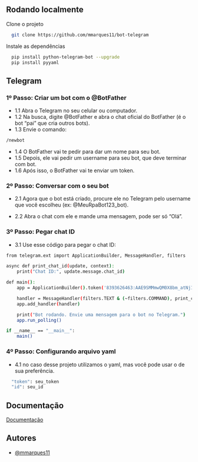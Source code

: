## Rodando localmente

Clone o projeto

```bash
  git clone https://github.com/mmarques11/bot-telegram
```

Instale as dependências

```bash
  pip install python-telegram-bot --upgrade
  pip install pyyaml
```

## Telegram

### 1º Passo: Criar um bot com o @BotFather
- 1.1 Abra o Telegram no seu celular ou computador.
- 1.2 Na busca, digite @BotFather e abra o chat oficial do BotFather (é o bot “pai” que cria outros bots).
- 1.3 Envie o comando:

```bash
/newbot
```

- 1.4 O BotFather vai te pedir para dar um nome para seu bot.
- 1.5 Depois, ele vai pedir um username para seu bot, que deve terminar com bot.
- 1.6 Após isso, o BotFather vai te enviar um token.

### 2º Passo: Conversar com o seu bot
- 2.1 Agora que o bot está criado, procure ele no Telegram pelo username que você escolheu (ex: @MeuRpaBot123_bot).

- 2.2 Abra o chat com ele e mande uma mensagem, pode ser só “Olá”.

### 3º Passo: Pegar chat ID
- 3.1 Use esse código para pegar o chat ID:
```bash
from telegram.ext import ApplicationBuilder, MessageHandler, filters

async def print_chat_id(update, context):
    print("Chat ID:", update.message.chat_id)

def main():
    app = ApplicationBuilder().token('8393626463:AAE9SMMmwQM0X8bm_atNj1mgmShoXyeesFY').build()

    handler = MessageHandler(filters.TEXT & (~filters.COMMAND), print_chat_id)
    app.add_handler(handler)

    print("Bot rodando. Envie uma mensagem para o bot no Telegram.")
    app.run_polling()

if __name__ == "__main__":
    main()
```
### 4º Passo: Configurando arquivo yaml
- 4.1 no caso desse projeto utilizamos o yaml, mas você pode usar o de sua preferência.
```bash
  "token": seu_token
  "id": seu_id
```
## Documentação

[Documentação](https://core.telegram.org/bots/api)


## Autores

- [@mmarques11](https://www.github.com/mmarques11)

